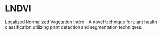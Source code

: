 # LNDVI
Localized Normalized Vegetation Index - A novel technique for plant health classification utilizing plant detection and segmentation techniques.
